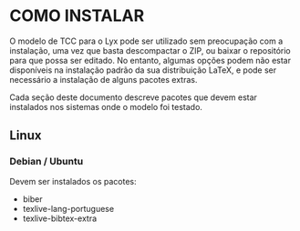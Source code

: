 COMO INSTALAR
=============

O modelo de TCC para o Lyx pode ser utilizado sem preocupação com a 
instalação, uma vez que basta descompactar o ZIP, ou baixar o 
repositório para que possa ser editado. No entanto, algumas opções 
podem não estar disponíveis na instalação padrão da sua 
distribuição LaTeX, e pode ser necessário a instalação de alguns 
pacotes extras.

Cada seção deste documento descreve pacotes que devem estar 
instalados nos sistemas onde o modelo foi testado.

## Linux ##

### Debian / Ubuntu ###


Devem ser instalados os pacotes:

* biber
* texlive-lang-portuguese
* texlive-bibtex-extra
